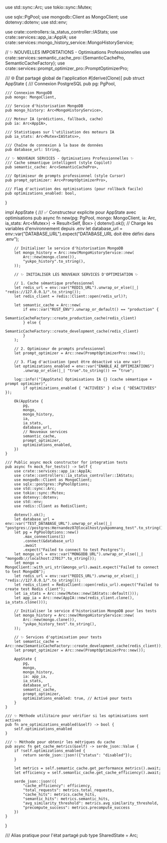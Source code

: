 use std::sync::Arc;
use tokio::sync::Mutex;

use sqlx::PgPool;
use mongodb::Client as MongoClient;
use dotenvy::dotenv;
use std::env;

use crate::controllers::ia_status_controller::IAStats;
use crate::services::app_ia::AppIA;
use crate::services::mongo_history_service::MongoHistoryService;

// ✨ NOUVELLES IMPORTATIONS - Optimisations Professionnelles
use crate::services::semantic_cache_pro::{SemanticCachePro, SemanticCacheFactory};
use crate::services::prompt_optimizer_pro::PromptOptimizerPro;

/// 🌐 État partagé global de l'application
#[derive(Clone)]
pub struct AppState {
    /// Connexion PostgreSQL
    pub pg: PgPool,

    /// Connexion MongoDB
    pub mongo: MongoClient,

    /// Service d'historisation MongoDB
    pub mongo_history: Arc<MongoHistoryService>,

    /// Moteur IA (prédictions, fallback, cache)
    pub ia: Arc<AppIA>,

    /// Statistiques sur l'utilisation des moteurs IA
    pub ia_stats: Arc<Mutex<IAStats>>,

    /// Chaîne de connexion à la base de données
    pub database_url: String,

    // ✨ NOUVEAUX SERVICES - Optimisations Professionnelles ✨
    /// Cache sémantique intelligent (style Copilot)
    pub semantic_cache: Arc<SemanticCachePro>,
    
    /// Optimiseur de prompts professionnel (style Cursor)  
    pub prompt_optimizer: Arc<PromptOptimizerPro>,

    /// Flag d'activation des optimisations (pour rollback facile)
    pub optimizations_enabled: bool,
}

impl AppState {
    /// ✅ Constructeur explicite pour AppState avec optimisations
    pub async fn new(pg: PgPool, mongo: MongoClient, ia: Arc<AppIA>, ia_stats: Arc<Mutex<IAStats>>) -> Result<Self, Box<dyn std::error::Error>> {
        dotenv().ok(); // Charge les variables d'environnement depuis .env
        let database_url = env::var("DATABASE_URL").expect("DATABASE_URL doit être défini dans .env");
        
        // Initialiser le service d'historisation MongoDB
        let mongo_history = Arc::new(MongoHistoryService::new(
            Arc::new(mongo.clone()),
            "yukpo_history".to_string(),
        ));

        // ✨ INITIALISER LES NOUVEAUX SERVICES D'OPTIMISATION ✨
        
        // 1. Cache sémantique professionnel
        let redis_url = env::var("REDIS_URL").unwrap_or_else(|_| "redis://127.0.0.1/".to_string());
        let redis_client = redis::Client::open(redis_url)?;
        
        let semantic_cache = Arc::new(
            if env::var("RUST_ENV").unwrap_or_default() == "production" {
                SemanticCacheFactory::create_production_cache(redis_client)
            } else {
                SemanticCacheFactory::create_development_cache(redis_client)
            }
        );

        // 2. Optimiseur de prompts professionnel
        let prompt_optimizer = Arc::new(PromptOptimizerPro::new());

        // 3. Flag d'activation (peut être désactivé via env var)
        let optimizations_enabled = env::var("ENABLE_AI_OPTIMIZATIONS")
            .unwrap_or_else(|_| "true".to_string()) == "true";

        log::info!("[AppState] Optimisations IA {} (cache sémantique + prompt optimizer)", 
            if optimizations_enabled { "ACTIVÉES" } else { "DÉSACTIVÉES" });

        Ok(AppState {
            pg,
            mongo,
            mongo_history,
            ia,
            ia_stats,
            database_url,
            // Nouveaux services
            semantic_cache,
            prompt_optimizer,
            optimizations_enabled,
        })
    }

    /// Public async mock constructor for integration tests
    pub async fn mock_for_tests() -> Self {
        use crate::services::app_ia::AppIA;
        use crate::controllers::ia_status_controller::IAStats;
        use mongodb::Client as MongoClient;
        use sqlx::postgres::PgPoolOptions;
        use std::sync::Arc;
        use tokio::sync::Mutex;
        use dotenvy::dotenv;
        use std::env;
        use redis::Client as RedisClient;

        dotenv().ok();
        let database_url = env::var("TEST_DATABASE_URL").unwrap_or_else(|_| "postgres://postgres:Hernandez87@localhost/yukpomnang_test".to_string());
        let pg = PgPoolOptions::new()
            .max_connections(1)
            .connect(&database_url)
            .await
            .expect("Failed to connect to test Postgres");
        let mongo_url = env::var("MONGODB_URL").unwrap_or_else(|_| "mongodb://localhost:27017".to_string());
        let mongo = MongoClient::with_uri_str(&mongo_url).await.expect("Failed to connect to test MongoDB");
        let redis_url = env::var("REDIS_URL").unwrap_or_else(|_| "redis://127.0.0.1/".to_string());
        let redis_client = RedisClient::open(redis_url).expect("Failed to create test Redis client");
        let ia_stats = Arc::new(Mutex::new(IAStats::default()));
        let app_ia = Arc::new(AppIA::new(redis_client.clone(), ia_stats.clone()));
        
        // Initialiser le service d'historisation MongoDB pour les tests
        let mongo_history = Arc::new(MongoHistoryService::new(
            Arc::new(mongo.clone()),
            "yukpo_history_test".to_string(),
        ));

        // ✨ Services d'optimisation pour tests
        let semantic_cache = Arc::new(SemanticCacheFactory::create_development_cache(redis_client));
        let prompt_optimizer = Arc::new(PromptOptimizerPro::new());
        
        AppState {
            pg,
            mongo,
            mongo_history,
            ia: app_ia,
            ia_stats,
            database_url,
            semantic_cache,
            prompt_optimizer,
            optimizations_enabled: true, // Activé pour tests
        }
    }

    /// ✨ Méthode utilitaire pour vérifier si les optimisations sont actives
    pub fn are_optimizations_enabled(&self) -> bool {
        self.optimizations_enabled
    }

    /// ✨ Méthode pour obtenir les métriques du cache
    pub async fn get_cache_metrics(&self) -> serde_json::Value {
        if !self.optimizations_enabled {
            return serde_json::json!({"status": "disabled"});
        }

        let metrics = self.semantic_cache.get_performance_metrics().await;
        let efficiency = self.semantic_cache.get_cache_efficiency().await;
        
        serde_json::json!({
            "cache_efficiency": efficiency,
            "total_requests": metrics.total_requests,
            "cache_hits": metrics.cache_hits,
            "semantic_hits": metrics.semantic_hits,
            "avg_similarity_threshold": metrics.avg_similarity_threshold,
            "precompute_success": metrics.precompute_success
        })
    }
}

/// Alias pratique pour l'état partagé
pub type SharedState = Arc<AppState>; 